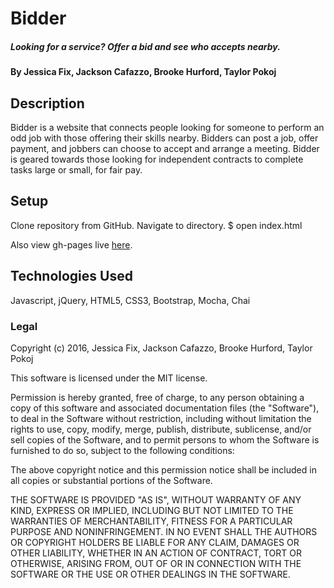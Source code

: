 # Bidder
##### Looking for a service? Offer a bid and see who accepts nearby.

#### By Jessica Fix, Jackson Cafazzo, Brooke Hurford, Taylor Pokoj

## Description

Bidder is a website that connects people looking for someone to perform an odd job with those offering their skills nearby. Bidders can post a job, offer payment, and jobbers can choose to accept and arrange a meeting. Bidder is geared towards those looking for independent contracts to complete tasks large or small, for fair pay.


## Setup

Clone repository from GitHub.
Navigate to directory.
$ open index.html

Also view gh-pages live [here](http://jacksoncafazzo.github.io/Bidder).


## Technologies Used

Javascript, jQuery, HTML5, CSS3, Bootstrap, Mocha, Chai

### Legal

Copyright (c) 2016, Jessica Fix, Jackson Cafazzo, Brooke Hurford, Taylor Pokoj

This software is licensed under the MIT license.

Permission is hereby granted, free of charge, to any person obtaining a copy of this software and associated documentation files (the "Software"), to deal in the Software without restriction, including without limitation the rights to use, copy, modify, merge, publish, distribute, sublicense, and/or sell copies of the Software, and to permit persons to whom the Software is furnished to do so, subject to the following conditions:

The above copyright notice and this permission notice shall be included in all copies or substantial portions of the Software.

THE SOFTWARE IS PROVIDED "AS IS", WITHOUT WARRANTY OF ANY KIND, EXPRESS OR IMPLIED, INCLUDING BUT NOT LIMITED TO THE WARRANTIES OF MERCHANTABILITY, FITNESS FOR A PARTICULAR PURPOSE AND NONINFRINGEMENT. IN NO EVENT SHALL THE AUTHORS OR COPYRIGHT HOLDERS BE LIABLE FOR ANY CLAIM, DAMAGES OR OTHER LIABILITY, WHETHER IN AN ACTION OF CONTRACT, TORT OR OTHERWISE, ARISING FROM, OUT OF OR IN CONNECTION WITH THE SOFTWARE OR THE USE OR OTHER DEALINGS IN THE SOFTWARE.
